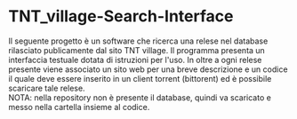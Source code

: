 # TNT_village-Search-Interface
Il seguente progetto è un software che ricerca una relese nel database rilasciato publicamente dal sito TNT village. Il programma presenta un interfaccia testuale dotata di istruzioni per l'uso. In oltre a ogni relese presente viene associato un sito web per una breve descrizione e un codice il quale deve essere inserito in un client torrent (bittorent) ed è possibile scaricare tale relese.  
NOTA: nella repository non è presente il database, quindi va scaricato e messo nella cartella insieme al codice. 
